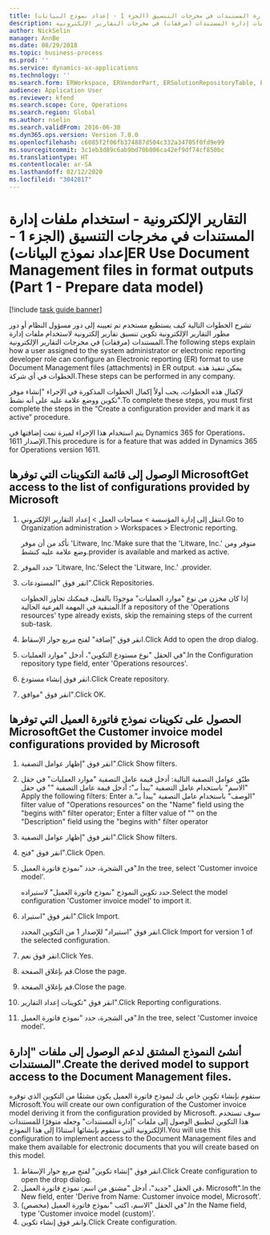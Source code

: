 ```yaml
---
title: التقارير الإلكترونية - استخدام ملفات إدارة المستندات في مخرجات التنسيق‬ (الجزء 1 - إعداد نموذج البيانات)
description: تشرح الخطوات التالية كيف يستطيع مستخدم تم تعيينه إلى دور مسؤول النظام أو دور مطور التقارير الإلكترونية تكوين تنسيق تقارير إلكترونية لاستخدام ملفات إدارة المستندات (مرفقات) في مخرجات التقارير الإلكترونية.
author: NickSelin
manager: AnnBe
ms.date: 08/29/2018
ms.topic: business-process
ms.prod: ''
ms.service: dynamics-ax-applications
ms.technology: ''
ms.search.form: ERWorkspace, ERVendorPart, ERSolutionRepositoryTable, ERSolutionRepositoryCreateDropDialog, ERSolutionImport,  ERSolutionTable, ERSolutionCreateDropDialog
audience: Application User
ms.reviewer: kfend
ms.search.scope: Core, Operations
ms.search.region: Global
ms.author: nselin
ms.search.validFrom: 2016-06-30
ms.dyn365.ops.version: Version 7.0.0
ms.openlocfilehash: c6085f2f06fb374887d504c332a34705f0fd9e99
ms.sourcegitcommit: 3c1eb3d89c6ab9bd70b806ca42ef9df74cf850bc
ms.translationtype: HT
ms.contentlocale: ar-SA
ms.lasthandoff: 02/12/2020
ms.locfileid: "3042817"
---
```

# <a name="er-use-document-management-files-in-format-outputs-part-1---prepare-data-model"></a><span data-ttu-id="dcf01-103">التقارير الإلكترونية - استخدام ملفات إدارة المستندات في مخرجات التنسيق‬ (الجزء 1 - إعداد نموذج البيانات)</span><span class="sxs-lookup"><span data-stu-id="dcf01-103">ER Use Document Management files in format outputs (Part 1 - Prepare data model)</span></span>

[!include [task guide banner](../../includes/task-guide-banner.md)]

<span data-ttu-id="dcf01-104">تشرح الخطوات التالية كيف يستطيع مستخدم تم تعيينه إلى دور مسؤول النظام أو دور مطور التقارير الإلكترونية تكوين تنسيق تقارير إلكترونية لاستخدام ملفات إدارة المستندات (مرفقات) في مخرجات التقارير الإلكترونية.</span><span class="sxs-lookup"><span data-stu-id="dcf01-104">The following steps explain how a user assigned to the system administrator or electronic reporting developer role can configure an Electronic reporting (ER) format to use Document Management files (attachments) in ER output.</span></span> <span data-ttu-id="dcf01-105">يمكن تنفيذ هذه الخطوات في أي شركة.</span><span class="sxs-lookup"><span data-stu-id="dcf01-105">These steps can be performed in any company.</span></span>

<span data-ttu-id="dcf01-106">لإكمال هذه الخطوات، يجب أولاً إكمال الخطوات المذكورة في الإجراء "إنشاء موفر تكوين ووضع علامة عليه على أنه نشط".</span><span class="sxs-lookup"><span data-stu-id="dcf01-106">To complete these steps, you must first complete the steps in the “Create a configuration provider and mark it as active” procedure.</span></span>

<span data-ttu-id="dcf01-107">يتم استخدام هذا الإجراء لميزة تمت إضافتها في Dynamics 365 for Operations، الإصدار 1611.</span><span class="sxs-lookup"><span data-stu-id="dcf01-107">This procedure is for a feature that was added in Dynamics 365 for Operations version 1611.</span></span>


## <a name="get-access-to-the-list-of-configurations-provided-by-microsoft"></a><span data-ttu-id="dcf01-108">الوصول إلى قائمة التكوينات التي توفرها Microsoft</span><span class="sxs-lookup"><span data-stu-id="dcf01-108">Get access to the list of configurations provided by Microsoft</span></span>
1. <span data-ttu-id="dcf01-109">انتقل إلى إدارة المؤسسة > مساحات العمل‬ > إعداد التقارير الإلكتروني‬.</span><span class="sxs-lookup"><span data-stu-id="dcf01-109">Go to Organization administration > Workspaces > Electronic reporting.</span></span>

    <span data-ttu-id="dcf01-110">تأكد من أن موفر 'Litware, Inc.'</span><span class="sxs-lookup"><span data-stu-id="dcf01-110">Make sure that the 'Litware, Inc.'</span></span> <span data-ttu-id="dcf01-111">متوفر ومن وضع علامة عليه كنشط.</span><span class="sxs-lookup"><span data-stu-id="dcf01-111">provider is available and marked as active.</span></span>  

2. <span data-ttu-id="dcf01-112">حدد الموفر 'Litware, Inc.'</span><span class="sxs-lookup"><span data-stu-id="dcf01-112">Select the 'Litware, Inc.'</span></span> <span data-ttu-id="dcf01-113">.</span><span class="sxs-lookup"><span data-stu-id="dcf01-113">provider.</span></span>
3. <span data-ttu-id="dcf01-114">انقر فوق "المستودعات".</span><span class="sxs-lookup"><span data-stu-id="dcf01-114">Click Repositories.</span></span>

    <span data-ttu-id="dcf01-115">إذا كان مخزن من نوع "موارد العمليات" موجودًا بالفعل، فيمكنك تجاوز الخطوات المتبقية في المهمة الفرعية الحالية.</span><span class="sxs-lookup"><span data-stu-id="dcf01-115">If a repository of the 'Operations resources' type already exists, skip the remaining steps of the current sub-task.</span></span>  

4. <span data-ttu-id="dcf01-116">انقر فوق "إضافة" لفتح مربع حوار الإسقاط‬.</span><span class="sxs-lookup"><span data-stu-id="dcf01-116">Click Add to open the drop dialog.</span></span>
5. <span data-ttu-id="dcf01-117">في الحقل "نوع مستودع التكوين"، أدخل "موارد العمليات".</span><span class="sxs-lookup"><span data-stu-id="dcf01-117">In the Configuration repository type field, enter 'Operations resources'.</span></span>
6. <span data-ttu-id="dcf01-118">انقر فوق إنشاء مستودع.</span><span class="sxs-lookup"><span data-stu-id="dcf01-118">Click Create repository.</span></span>
7. <span data-ttu-id="dcf01-119">انقر فوق "موافق".</span><span class="sxs-lookup"><span data-stu-id="dcf01-119">Click OK.</span></span>

## <a name="get-the-customer-invoice-model-configurations-provided-by-microsoft"></a><span data-ttu-id="dcf01-120">الحصول على تكوينات نموذج فاتورة العميل التي توفرها Microsoft</span><span class="sxs-lookup"><span data-stu-id="dcf01-120">Get the Customer invoice model configurations provided by Microsoft</span></span>
1. <span data-ttu-id="dcf01-121">انقر فوق "إظهار عوامل التصفية".</span><span class="sxs-lookup"><span data-stu-id="dcf01-121">Click Show filters.</span></span>
2. <span data-ttu-id="dcf01-122">طبّق عوامل التصفية التالية: أدخل قيمة عامل التصفية "موارد العمليات" في حقل "الاسم" باستخدام عامل التصفية "يبدأ بـ"‬‏‫؛ أدخل قيمة عامل التصفية "" في حقل "الوصف" باستخدام عامل التصفية "يبدأ بـ".</span><span class="sxs-lookup"><span data-stu-id="dcf01-122">Apply the following filters: Enter a filter value of "Operations resources" on the "Name" field using the "begins with" filter operator; Enter a filter value of "" on the "Description" field using the "begins with" filter operator</span></span>
3. <span data-ttu-id="dcf01-123">انقر فوق "إظهار عوامل التصفية".</span><span class="sxs-lookup"><span data-stu-id="dcf01-123">Click Show filters.</span></span>
4. <span data-ttu-id="dcf01-124">انقر فوق "فتح".</span><span class="sxs-lookup"><span data-stu-id="dcf01-124">Click Open.</span></span>
5. <span data-ttu-id="dcf01-125">في الشجرة، حدد "نموذج فاتورة العميل".</span><span class="sxs-lookup"><span data-stu-id="dcf01-125">In the tree, select 'Customer invoice model'.</span></span>

    <span data-ttu-id="dcf01-126">حدد تكوين النموذج "نموذج فاتورة العميل" لاستيراده.</span><span class="sxs-lookup"><span data-stu-id="dcf01-126">Select the model configuration 'Customer invoice model' to import it.</span></span>  

6. <span data-ttu-id="dcf01-127">انقر فوق "استيراد".</span><span class="sxs-lookup"><span data-stu-id="dcf01-127">Click Import.</span></span>

    <span data-ttu-id="dcf01-128">انقر فوق "استيراد" للإصدار 1 من التكوين المحدد.</span><span class="sxs-lookup"><span data-stu-id="dcf01-128">Click Import for version 1 of the selected configuration.</span></span>  

7. <span data-ttu-id="dcf01-129">انقر فوق نعم.</span><span class="sxs-lookup"><span data-stu-id="dcf01-129">Click Yes.</span></span>
8. <span data-ttu-id="dcf01-130">قم بإغلاق الصفحة.</span><span class="sxs-lookup"><span data-stu-id="dcf01-130">Close the page.</span></span>
9. <span data-ttu-id="dcf01-131">قم بإغلاق الصفحة.</span><span class="sxs-lookup"><span data-stu-id="dcf01-131">Close the page.</span></span>
10. <span data-ttu-id="dcf01-132">انقر فوق "تكوينات إعداد التقارير‬".</span><span class="sxs-lookup"><span data-stu-id="dcf01-132">Click Reporting configurations.</span></span>
11. <span data-ttu-id="dcf01-133">في الشجرة، حدد "نموذج فاتورة العميل".</span><span class="sxs-lookup"><span data-stu-id="dcf01-133">In the tree, select 'Customer invoice model'.</span></span>

## <a name="create-the-derived-model-to-support-access-to-the-document-management-files"></a><span data-ttu-id="dcf01-134">أنشئ النموذج المشتق لدعم الوصول إلى ملفات "إدارة المستندات".</span><span class="sxs-lookup"><span data-stu-id="dcf01-134">Create the derived model to support access to the Document Management files.</span></span>
<span data-ttu-id="dcf01-135">ستقوم بإنشاء تكوين خاص بك لنموذج فاتورة العميل يكون مشتقًا من التكوين الذي توفره Microsoft.</span><span class="sxs-lookup"><span data-stu-id="dcf01-135">You will create our own configuration of the Customer invoice model deriving it from the configuration provided by Microsoft.</span></span> <span data-ttu-id="dcf01-136">سوف تستخدم هذا التكوين لتطبيق الوصول إلى ملفات "إدارة المستندات" وجعله متوفرًا للمستندات الإلكترونية التي ستقوم بإنشائها استنادًا إلى هذا النموذج.</span><span class="sxs-lookup"><span data-stu-id="dcf01-136">You will use this configuration to implement access to the Document Management files and make them available for electronic documents that you will create based on this model.</span></span>  
1. <span data-ttu-id="dcf01-137">انقر فوق "إنشاء تكوين" لفتح مربع حوار الإسقاط‬.</span><span class="sxs-lookup"><span data-stu-id="dcf01-137">Click Create configuration to open the drop dialog.</span></span>
2. <span data-ttu-id="dcf01-138">في الحقل "جديد"، أدخل "مشتق من اسم: نموذج فاتورة العميل، Microsoft".</span><span class="sxs-lookup"><span data-stu-id="dcf01-138">In the New field, enter 'Derive from Name: Customer invoice model, Microsoft'.</span></span>
3. <span data-ttu-id="dcf01-139">في الحقل "الاسم، اكتب "نموذج فاتورة العميل (مخصص)".</span><span class="sxs-lookup"><span data-stu-id="dcf01-139">In the Name field, type 'Customer invoice model (custom)'.</span></span>
4. <span data-ttu-id="dcf01-140">وانقر فوق إنشاء تكوين.</span><span class="sxs-lookup"><span data-stu-id="dcf01-140">Click Create configuration.</span></span>

